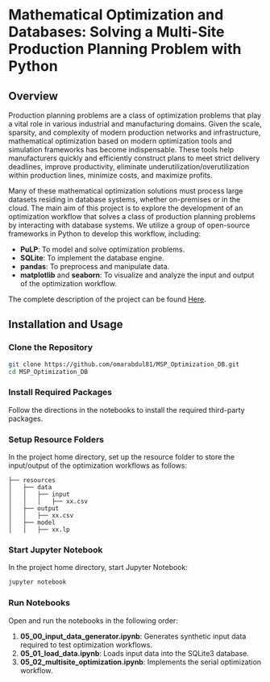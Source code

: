 # Mathematical Optimization and Databases: Solving a Multi-Site Production Planning Problem with Python

## Overview

Production planning problems are a class of optimization problems that play a vital role in various industrial and manufacturing domains. Given the scale, sparsity, and complexity of modern production networks and infrastructure, mathematical optimization based on modern optimization tools and simulation frameworks has become indispensable. These tools help manufacturers quickly and efficiently construct plans to meet strict delivery deadlines, improve productivity, eliminate underutilization/overutilization within production lines, minimize costs, and maximize profits.

Many of these mathematical optimization solutions must process large datasets residing in database systems, whether on-premises or in the cloud. The main aim of this project is to explore the development of an optimization workflow that solves a class of production planning problems by interacting with database systems. We utilize a group of open-source frameworks in Python to develop this workflow, including:

- **PuLP**: To model and solve optimization problems.
- **SQLite**: To implement the database engine.
- **pandas**: To preprocess and manipulate data.
- **matplotlib** and **seaborn**: To visualize and analyze the input and output of the optimization workflow.

The complete description of the project can be found [Here](https://link-url-here.org).

## Installation and Usage

### Clone the Repository

```bash
git clone https://github.com/omarabdul81/MSP_Optimization_DB.git
cd MSP_Optimization_DB
```

### Install Required Packages

Follow the directions in the notebooks to install the required third-party packages.

### Setup Resource Folders

In the project home directory, set up the resource folder to store the input/output of the optimization workflows as follows:

```
├── resources
│   ├── data
│   │   ├── input
│   │   │   ├── xx.csv
│   ├── output
│   │   ├── xx.csv
│   ├── model
│   │   ├── xx.lp
```

### Start Jupyter Notebook

In the project home directory, start Jupyter Notebook:

```bash
jupyter notebook
```

### Run Notebooks

Open and run the notebooks in the following order:

1. **05_00_input_data_generator.ipynb**: Generates synthetic input data required to test optimization workflows.
2. **05_01_load_data.ipynb**: Loads input data into the SQLite3 database.
3. **05_02_multisite_optimization.ipynb**: Implements the serial optimization workflow.